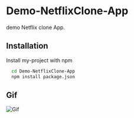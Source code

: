 
# Demo-NetflixClone-App

demo Netflix clone App.
## Installation

Install my-project with npm

```bash
  cd Demo-NetflixClone-App
  npm install package.json
```

## Gif

![Gif](./images/netflix-clone-gif.gif)

